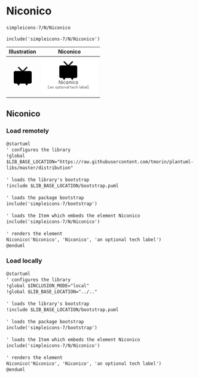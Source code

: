 # Niconico


```text
simpleicons-7/N/Niconico
```

```text
include('simpleicons-7/N/Niconico')
```



| Illustration | Niconico |
| :---: | :---: |
| ![illustration for Illustration](../../simpleicons-7/N/Niconico.png) | ![illustration for Niconico](../../simpleicons-7/N/Niconico.Local.png) |




## Niconico

### Load remotely
```plantuml
@startuml
' configures the library
!global $LIB_BASE_LOCATION="https://raw.githubusercontent.com/tmorin/plantuml-libs/master/distribution"

' loads the library's bootstrap
!include $LIB_BASE_LOCATION/bootstrap.puml

' loads the package bootstrap
include('simpleicons-7/bootstrap')

' loads the Item which embeds the element Niconico
include('simpleicons-7/N/Niconico')

' renders the element
Niconico('Niconico', 'Niconico', 'an optional tech label')
@enduml
```

### Load locally
```plantuml
@startuml
' configures the library
!global $INCLUSION_MODE="local"
!global $LIB_BASE_LOCATION="../.."

' loads the library's bootstrap
!include $LIB_BASE_LOCATION/bootstrap.puml

' loads the package bootstrap
include('simpleicons-7/bootstrap')

' loads the Item which embeds the element Niconico
include('simpleicons-7/N/Niconico')

' renders the element
Niconico('Niconico', 'Niconico', 'an optional tech label')
@enduml
```

